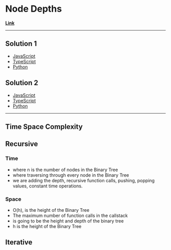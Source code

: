 # Node Depths

[**Link**](https://www.algoexpert.io/questions/Node%20Depths)

---

## Solution 1

- [JavaScript](./solution_1/node-depths.js)
- [TypeScript](./solution_1/node-depths.ts)
- [Python](./solution_1/node-depths.py)

## Solution 2

- [JavaScript]()
- [TypeScript]()
- [Python]()

---

## Time Space Complexity

## Recursive

### Time

- where n is the number of nodes in the Binary Tree
- where traversing through every node in the Binary Tree
- we are adding the depth, recursive function calls, pushing, popping values, constant time operations.

### Space

- O(h), is the height of the Binary Tree
- The maximum number of function calls in the callstack
- is going to be the height and depth of the binary tree
- h is the height of the Binary Tree

## Iterative
